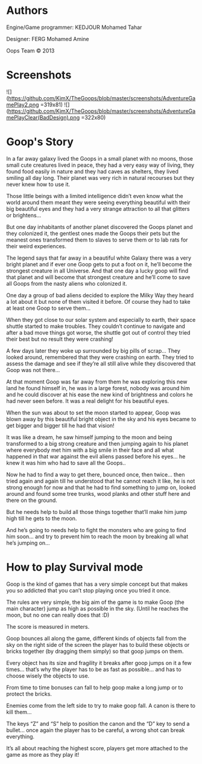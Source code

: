 Authors
=======
Engine/Game programmer: KEDJOUR Mohamed Tahar

Designer: FERG Mohamed Amine

Oops Team © 2013

Screenshots
===========
![](https://github.com/KjmX/TheGoops/blob/master/screenshots/AdventureGamePlay2.png =319x81)
![](https://github.com/KjmX/TheGoops/blob/master/screenshots/AdventureGamePlayClear(BadDesign).png =322x80)

Goop's Story
============
In a far away galaxy lived the Goops in a small planet with no moons, those small cute creatures lived in peace, they had a very easy way of living, they found food easily in nature and they had caves as shelters, they lived smiling all day long. Their planet was very rich in natural recourses but they never knew how to use it.

Those little beings with a limited intelligence didn’t even know what the world around them meant they were seeing everything beautiful with their big beautiful eyes and they had a very strange attraction to all that glitters or brightens…

But one day inhabitants of another planet discovered the Goops planet and they colonized it, the gentlest ones made the Goops their pets but the meanest ones transformed them to slaves to serve them or to lab rats for their weird experiences.

The legend says that far away in a beautiful white Galaxy there was a very bright planet and if ever one Goop gets to put a foot on it, he’ll become the strongest creature in all Universe. And that one day a lucky goop will find that planet and will become that strongest creature and he’ll come to save all Goops from the nasty aliens who colonized it.

One day a group of bad aliens decided to explore the Milky Way they heard a lot about it but none of them visited it before. Of course they had to take at least one Goop to serve them...

When they got close to our solar system and especially to earth, their space shuttle started to make troubles. They couldn’t continue to navigate and after a bad move things got worse, the shuttle got out of control they tried their best but no result they were crashing!

A few days later they woke up surrounded by big pills of scrap… They looked around, remembered that they were crashing on earth. They tried to assess the damage and see if they’re all still alive while they discovered that Goop was not there…

At that moment Goop was far away from them he was exploring this new land he found himself in, he was in a large forest, nobody was around him and he could discover at his ease the new kind of brightness and colors he had never seen before. It was a real delight for his beautiful eyes.

When the sun was about to set the moon started to appear, Goop was blown away by this beautiful bright object in the sky and his eyes became to get bigger and bigger till he had that vision!

It was like a dream, he saw himself jumping to the moon and being transformed to a big strong creature and then jumping again to his planet where everybody met him with a big smile in their face and all what happened in that war against the evil aliens passed before his eyes… he knew it was him who had to save all the Goops..

Now he had to find a way to get there, bounced once, then twice… then tried again and again till he understood that he cannot reach it like, he is not strong enough for now and that he had to find something to jump on, looked around and found some tree trunks, wood planks and other stuff here and there on the ground.

But he needs help to build all those things together that’ll make him jump high till he gets to the moon.

And he’s going to needs help to fight the monsters who are going to find him soon… and try to prevent him to reach the moon by breaking all what he’s jumping on…

How to play Survival mode
===========
Goop is the kind of games that has a very simple concept but that makes you so addicted that you can’t stop playing once you tried it once.

The rules are very simple, the big aim of the game is to make Goop (the main character) jump as high as possible in the sky. (Until he reaches the moon, but no one can really does that :D)

The score is measured in meters.

Goop bounces all along the game, different kinds of objects fall from the sky on the right side of the screen the player has to build these objects or bricks together (by dragging them simply) so that goop jumps on them.

Every object has its size and fragility it breaks after goop jumps on it a few times… that’s why the player has to be as fast as possible… and has to choose wisely the objects to use.

From time to time bonuses can fall to help goop make a long jump or to protect the bricks.

Enemies come from the left side to try to make goop fall. A canon is there to kill them…

The keys “Z” and “S” help to position the canon and the “D” key to send a bullet... once again the player has to be careful, a wrong shot can break everything.

It’s all about reaching the highest score, players get more attached to the game as more as they play it!